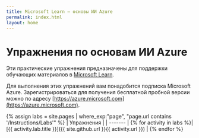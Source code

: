 ```yaml
---
title: Microsoft Learn — основы ИИ Azure
permalink: index.html
layout: home
---
```


# Упражнения по основам ИИ Azure

Эти практические упражнения предназначены для поддержки обучающих материалов в [Microsoft Learn](https://docs.microsoft.com/training/).

Для выполнения этих упражнений вам понадобится подписка Microsoft Azure. Зарегистрироваться для получения бесплатной пробной версии можно по адресу [https://azure.microsoft.com](https://azure.microsoft.com).

{% assign labs = site.pages | where_exp:"page", "page.url contains '/Instructions/Labs'" %}
| Упражнения |
| ------- | 
{% for activity in labs  %}| [{{ activity.lab.title }}]({{ site.github.url }}{{ activity.url }}) |
{% endfor %}